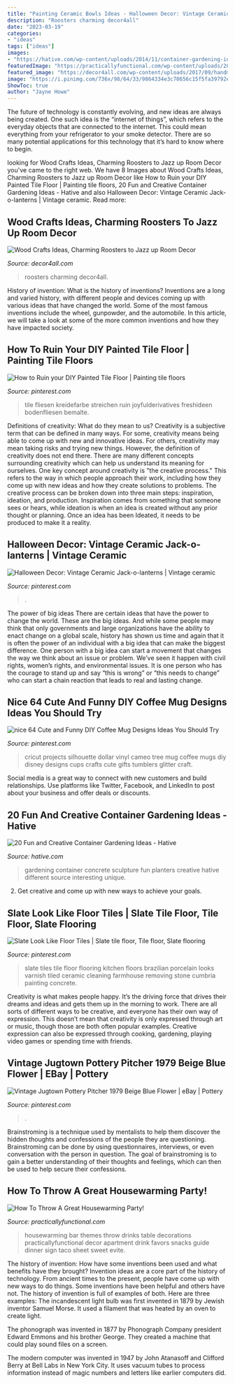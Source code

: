 ```yaml
---
title: "Painting Ceramic Bowls Ideas - Halloween Decor: Vintage Ceramic Jack-o-lanterns"
description: "Roosters charming decor4all"
date: "2023-03-19"
categories:
- "ideas"
tags: ["ideas"]
images:
- "https://hative.com/wp-content/uploads/2014/11/container-gardening-ideas/9-concrete-sculpture-gardening.jpg"
featuredImage: "https://practicallyfunctional.com/wp-content/uploads/2015/11/Housewarming-18-900.jpg"
featured_image: "https://decor4all.com/wp-content/uploads/2017/09/handmade-decorations-rooster-crafts-10.jpg"
image: "https://i.pinimg.com/736x/98/64/33/9864334e3c70656c15f5fa39792e6e0e.jpg"
ShowToc: true
author: "Jayne Howe"
---
```



The future of technology is constantly evolving, and new ideas are always being created. One such idea is the “internet of things”, which refers to the everyday objects that are connected to the internet. This could mean everything from your refrigerator to your smoke detector. There are so many potential applications for this technology that it’s hard to know where to begin.

	

		
looking for Wood Crafts Ideas, Charming Roosters to Jazz up Room Decor you've came to the right web. We have 8 Images about Wood Crafts Ideas, Charming Roosters to Jazz up Room Decor like How to Ruin your DIY Painted Tile Floor | Painting tile floors, 20 Fun and Creative Container Gardening Ideas - Hative and also Halloween Decor: Vintage Ceramic Jack-o-lanterns | Vintage ceramic. Read more:
		
    
## Wood Crafts Ideas, Charming Roosters To Jazz Up Room Decor

<img loading=lazy src="https://decor4all.com/wp-content/uploads/2017/09/handmade-decorations-rooster-crafts-10.jpg" onerror="this.onerror=null;this.src='https://tse3.mm.bing.net/th?id=OIP.bvWTmdba3RsSmJ1aZPin5QHaJ7&amp;pid=15.1';" alt="Wood Crafts Ideas, Charming Roosters to Jazz up Room Decor">

_Source: decor4all.com_

>roosters charming decor4all. 

	

History of invention: What is the history of inventions?
Inventions are a long and varied history, with different people and devices coming up with various ideas that have changed the world. Some of the most famous inventions include the wheel, gunpowder, and the automobile. In this article, we will take a look at some of the more common inventions and how they have impacted society.

    
## How To Ruin Your DIY Painted Tile Floor | Painting Tile Floors

<img loading=lazy src="https://i.pinimg.com/736x/89/7a/b7/897ab7f6f23b8767525b1bf292e122d6.jpg" onerror="this.onerror=null;this.src='https://tse2.mm.bing.net/th?id=OIP.j0p9znArta46bIpR8aQkrgHaJ4&amp;pid=15.1';" alt="How to Ruin your DIY Painted Tile Floor | Painting tile floors">

_Source: pinterest.com_

>tile fliesen kreidefarbe streichen ruin joyfulderivatives freshideen bodenfliesen bemalte. 

	

Definitions of creativity: What do they mean to us?
Creativity is a subjective term that can be defined in many ways. For some, creativity means being able to come up with new and innovative ideas. For others, creativity may mean taking risks and trying new things. However, the definition of creativity does not end there. There are many different concepts surrounding creativity which can help us understand its meaning for ourselves.
One key concept around creativity is "the creative process." This refers to the way in which people approach their work, including how they come up with new ideas and how they create solutions to problems. The creative process can be broken down into three main steps: inspiration, ideation, and production. Inspiration comes from something that someone sees or hears, while ideation is when an idea is created without any prior thought or planning. Once an idea has been Ideated, it needs to be produced to make it a reality.

    
## Halloween Decor: Vintage Ceramic Jack-o-lanterns | Vintage Ceramic

<img loading=lazy src="https://i.pinimg.com/736x/dd/5e/18/dd5e1808eaa43b333c3d65803b1b8b95.jpg" onerror="this.onerror=null;this.src='https://tse3.mm.bing.net/th?id=OIP.jViteDYJdIgZi1ZvhQKqNAHaJ3&amp;pid=15.1';" alt="Halloween Decor: Vintage Ceramic Jack-o-lanterns | Vintage ceramic">

_Source: pinterest.com_

>. 

	

The power of big ideas
There are certain ideas that have the power to change the world. These are the big ideas. And while some people may think that only governments and large organizations have the ability to enact change on a global scale, history has shown us time and again that it is often the power of an individual with a big idea that can make the biggest difference.
One person with a big idea can start a movement that changes the way we think about an issue or problem. We’ve seen it happen with civil rights, women’s rights, and environmental issues. It is one person who has the courage to stand up and say “this is wrong” or “this needs to change” who can start a chain reaction that leads to real and lasting change.

    
## Nice 64 Cute And Funny DIY Coffee Mug Designs Ideas You Should Try

<img loading=lazy src="https://i.pinimg.com/736x/dc/44/e0/dc44e084fdc63add04e39a6a40ae7982.jpg" onerror="this.onerror=null;this.src='https://tse3.mm.bing.net/th?id=OIP.IgwrBGWjODzVHlvEWAiOiAHaHa&amp;pid=15.1';" alt="nice 64 Cute and Funny DIY Coffee Mug Designs Ideas You Should Try">

_Source: pinterest.com_

>cricut projects silhouette dollar vinyl cameo tree mug coffee mugs diy disney designs cups crafts cute gifts tumblers glitter craft. 

	

Social media is a great way to connect with new customers and build relationships. Use platforms like Twitter, Facebook, and LinkedIn to post about your business and offer deals or discounts.

    
## 20 Fun And Creative Container Gardening Ideas - Hative

<img loading=lazy src="https://hative.com/wp-content/uploads/2014/11/container-gardening-ideas/9-concrete-sculpture-gardening.jpg" onerror="this.onerror=null;this.src='https://tse2.mm.bing.net/th?id=OIP.cbD5ktlbGPAkDhat5Q9BvAHaIc&amp;pid=15.1';" alt="20 Fun and Creative Container Gardening Ideas - Hative">

_Source: hative.com_

>gardening container concrete sculpture fun planters creative hative different source interesting unique. 

	

2. Get creative and come up with new ways to achieve your goals.

    
## Slate Look Like Floor Tiles | Slate Tile Floor, Tile Floor, Slate Flooring

<img loading=lazy src="https://i.pinimg.com/736x/21/f9/73/21f973e34f091fbbe338252a2c68920d.jpg" onerror="this.onerror=null;this.src='https://tse2.mm.bing.net/th?id=OIP.zPOsVtSRS2YUmajyZfrnNQHaJ3&amp;pid=15.1';" alt="Slate Look Like Floor Tiles | Slate tile floor, Tile floor, Slate flooring">

_Source: pinterest.com_

>slate tiles tile floor flooring kitchen floors brazilian porcelain looks varnish tiled ceramic cleaning farmhouse removing stone cumbria painting concrete. 

	

Creativity is what makes people happy. It’s the driving force that drives their dreams and ideas and gets them up in the morning to work. There are all sorts of different ways to be creative, and everyone has their own way of expression. This doesn’t mean that creativity is only expressed through art or music, though those are both often popular examples. Creative expression can also be expressed through cooking, gardening, playing video games or spending time with friends.

    
## Vintage Jugtown Pottery Pitcher 1979 Beige Blue Flower | EBay | Pottery

<img loading=lazy src="https://i.pinimg.com/736x/98/64/33/9864334e3c70656c15f5fa39792e6e0e.jpg" onerror="this.onerror=null;this.src='https://tse3.mm.bing.net/th?id=OIP.T0XbjeKL7Wzydx9ffbtHWQHaJ6&amp;pid=15.1';" alt="Vintage Jugtown Pottery Pitcher 1979 Beige Blue Flower | eBay | Pottery">

_Source: pinterest.com_

>. 

	

Brainstroming is a technique used by mentalists to help them discover the hidden thoughts and confessions of the people they are questioning. Brainstroming can be done by using questionnaires, interviews, or even conversation with the person in question. The goal of brainstroming is to gain a better understanding of their thoughts and feelings, which can then be used to help secure their confessions.

    
## How To Throw A Great Housewarming Party!

<img loading=lazy src="https://practicallyfunctional.com/wp-content/uploads/2015/11/Housewarming-18-900.jpg" onerror="this.onerror=null;this.src='https://tse1.mm.bing.net/th?id=OIP.IdYC3IuE9dDMro0TgpqFVQHaLH&amp;pid=15.1';" alt="How To Throw A Great Housewarming Party!">

_Source: practicallyfunctional.com_

>housewarming bar themes throw drinks table decorations practicallyfunctional decor apartment drink favors snacks guide dinner sign taco sheet sweet evite. 

	

The history of invention: How have some inventions been used and what benefits have they brought?
Invention ideas are a core part of the history of technology. From ancient times to the present, people have come up with new ways to do things. Some inventions have been helpful and others have not. The history of invention is full of examples of both. Here are three examples:
The incandescent light bulb was first invented in 1879 by Jewish inventor Samuel Morse. It used a filament that was heated by an oven to create light.

The phonograph was invented in 1877 by Phonograph Company president Edward Emmons and his brother George. They created a machine that could play sound files on a screen.

The modern computer was invented in 1947 by John Atanasoff and Clifford Berry at Bell Labs in New York City. It uses vacuum tubes to process information instead of magic numbers and letters like earlier computers did.

